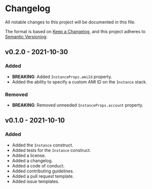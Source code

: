 # Changelog

All notable changes to this project will be documented in this file.

The format is based on [Keep a Changelog](https://keepachangelog.com/en/1.0.0/), and this project adheres to [Semantic Versioning](https://semver.org/spec/v2.0.0.html).

## v0.2.0 - 2021-10-30
### Added
* **BREAKING**: Added ```InstanceProps.amiId``` property.
* Added the ability to specify a custom AMI ID on the ```Instance``` stack.

### Removed
* **BREAKING**: Removed unneeded ```InstanceProps.account``` property.

## v0.1.0 - 2021-10-10
### Added
* Added the ```Instance``` construct.
* Added tests for the ```Instance``` construct.
* Added a license.
* Added a changelog.
* Added a code of conduct.
* Added contributing guidelines.
* Added a pull request template.
* Added issue templates.
